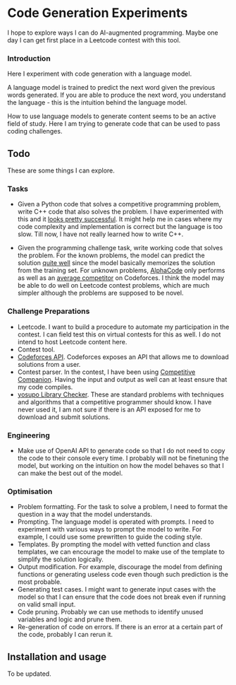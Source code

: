 # Code Generation Experiments

I hope to explore ways I can do AI-augmented programming. Maybe one day I can get first place in a Leetcode contest with this tool.


### Introduction

Here I experiment with code generation with a language model.

A language model is trained to predict the next word given the previous words generated.
If you are able to produce the next word, you understand the language - this is the intuition behind the language model.

How to use language models to generate content seems to be an active field of study. Here I am trying to generate code that can be used to pass coding challenges.


## Todo

These are some things I can explore.


### Tasks

- Given a Python code that solves a competitive programming problem, write C++ code that also solves the problem. I have experimented with this and it [looks pretty successful](https://codeforces.com/blog/entry/101435). It might help me in cases where my code complexity and implementation is correct but the language is too slow. Till now, I have not really learned how to write C++.

- Given the programming challenge task, write working code that solves the problem. For the known problems, the model can predict the solution [quite well](https://www.youtube.com/watch?v=Kv_E0tUTo2Y) since the model basically memorizes the solution from the training set. For unknown problems, [AlphaCode](https://www.deepmind.com/blog/competitive-programming-with-alphacode) only performs as well as an [average competitor](https://codeforces.com/blog/entry/99566) on Codeforces. I think the model may be able to do well on Leetcode contest problems, which are much simpler although the problems are supposed to be novel.


### Challenge Preparations

- Leetcode. I want to build a procedure to automate my participation in the contest. I can field test this on virtual contests for this as well. I do not intend to host Leetcode content here.
- Contest tool. 
- [Codeforces API](https://codeforces.com/apiHelp). Codeforces exposes an API that allows me to download solutions from a user.
- Contest parser. In the contest, I have been using [Competitive Companion](https://chrome.google.com/webstore/detail/competitive-companion/cjnmckjndlpiamhfimnnjmnckgghkjbl). Having the input and output as well can at least ensure that my code compiles.
- [yosupo Library Checker](https://judge.yosupo.jp/). These are standard problems with techniques and algorithms that a competitive programmer should know. I have never used it, I am not sure if there is an API exposed for me to download and submit solutions.


### Engineering

- Make use of OpenAI API to generate code so that I do not need to copy the code to their console every time. I probably will not be finetuning the model, but working on the intuition on how the model behaves so that I can make the best out of the model.


### Optimisation

- Problem formatting. For the task to solve a problem, I need to format the question in a way that the model understands.
- Prompting. The language model is operated with prompts. I need to experiment with various ways to prompt the model to write. For example, I could use some prewritten to guide the coding style.
- Templates. By prompting the model with vetted function and class templates, we can encourage the model to make use of the template to simplify the solution logically.
- Output modification. For example, discourage the model from defining functions or generating useless code even though such prediction is the most probable.
- Generating test cases. I might want to generate input cases with the model so that I can ensure that the code does not break even if running on valid small input.
- Code pruning. Probably we can use methods to identify unused variables and logic and prune them.
- Re-generation of code on errors. If there is an error at a certain part of the code, probably I can rerun it.


## Installation and usage

To be updated.
